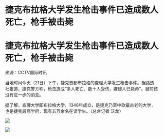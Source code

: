 # 捷克布拉格大学发生枪击事件已造成数人死亡，枪手被击毙

# 捷克布拉格大学发生枪击事件已造成数人死亡，枪手被击毙

来源：CCTV国际时讯

当地时间今天（21日）下午，捷克首都布拉格的查理大学发生枪击事件。据路透社报道，捷克警方称，枪击造成“多人死亡、数十人受伤，嫌疑人已毙命”。目前还没有进一步的消息。

据了解，查理大学即布拉格大学，1348年成立，是捷克乃至中欧最古老的大学，也是捷克最高学府，现有五万余名在读学生。（总台记者 沃龙）

![](https://inews.gtimg.com/om_bt/OE7dhQ_CzBiS3yytReQGXU9Jmmjsq9efuxFotVerP0HUMAA/1000)

![](https://inews.gtimg.com/om_bt/ONpzjDzxSQxdEQb0bTNYwYtMzbPYouCnLhCfpdV4MCMJIAA/1000)

